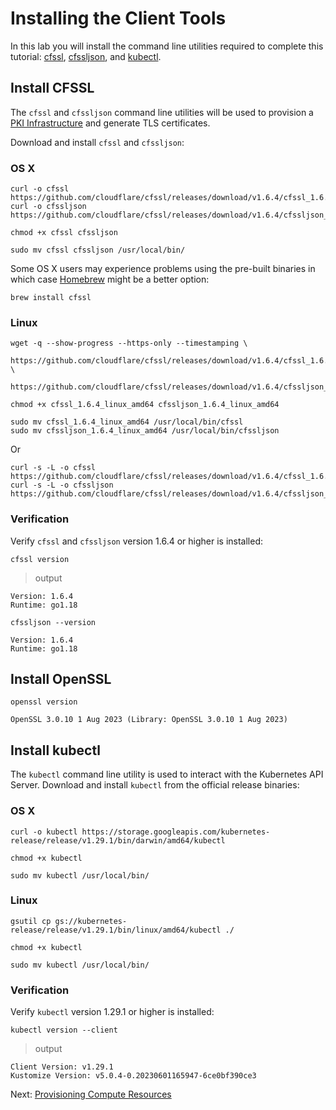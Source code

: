 # Installing the Client Tools

In this lab you will install the command line utilities required to complete this tutorial: [cfssl](https://github.com/cloudflare/cfssl), [cfssljson](https://github.com/cloudflare/cfssl), and [kubectl](https://kubernetes.io/docs/tasks/tools/install-kubectl).


## Install CFSSL

The `cfssl` and `cfssljson` command line utilities will be used to provision a [PKI Infrastructure](https://en.wikipedia.org/wiki/Public_key_infrastructure) and generate TLS certificates.

Download and install `cfssl` and `cfssljson`:

### OS X

```
curl -o cfssl https://github.com/cloudflare/cfssl/releases/download/v1.6.4/cfssl_1.6.4_linux_amd64
curl -o cfssljson https://github.com/cloudflare/cfssl/releases/download/v1.6.4/cfssljson_1.6.4_linux_amd64
```

```
chmod +x cfssl cfssljson
```

```
sudo mv cfssl cfssljson /usr/local/bin/
```

Some OS X users may experience problems using the pre-built binaries in which case [Homebrew](https://brew.sh) might be a better option:

```
brew install cfssl
```

### Linux

```
wget -q --show-progress --https-only --timestamping \
   https://github.com/cloudflare/cfssl/releases/download/v1.6.4/cfssl_1.6.4_linux_amd64 \
   https://github.com/cloudflare/cfssl/releases/download/v1.6.4/cfssljson_1.6.4_linux_amd64
```

```
chmod +x cfssl_1.6.4_linux_amd64 cfssljson_1.6.4_linux_amd64
```

```
sudo mv cfssl_1.6.4_linux_amd64 /usr/local/bin/cfssl
sudo mv cfssljson_1.6.4_linux_amd64 /usr/local/bin/cfssljson
```

Or

```
curl -s -L -o cfssl https://github.com/cloudflare/cfssl/releases/download/v1.6.4/cfssl_1.6.4_linux_amd64
curl -s -L -o cfssljson https://github.com/cloudflare/cfssl/releases/download/v1.6.4/cfssljson_1.6.4_linux_amd64
```

### Verification

Verify `cfssl` and `cfssljson` version 1.6.4 or higher is installed:

```
cfssl version
```

> output

```
Version: 1.6.4
Runtime: go1.18
```

```
cfssljson --version
```
```
Version: 1.6.4
Runtime: go1.18
```

## Install OpenSSL

```
openssl version
```

```
OpenSSL 3.0.10 1 Aug 2023 (Library: OpenSSL 3.0.10 1 Aug 2023)
```

## Install kubectl

The `kubectl` command line utility is used to interact with the Kubernetes API Server. Download and install `kubectl` from the official release binaries:

### OS X

```
curl -o kubectl https://storage.googleapis.com/kubernetes-release/release/v1.29.1/bin/darwin/amd64/kubectl
```

```
chmod +x kubectl
```

```
sudo mv kubectl /usr/local/bin/
```

### Linux

```
gsutil cp gs://kubernetes-release/release/v1.29.1/bin/linux/amd64/kubectl ./
```

```
chmod +x kubectl
```

```
sudo mv kubectl /usr/local/bin/
```

### Verification

Verify `kubectl` version 1.29.1 or higher is installed:

```
kubectl version --client
```

> output

```
Client Version: v1.29.1
Kustomize Version: v5.0.4-0.20230601165947-6ce0bf390ce3
```

Next: [Provisioning Compute Resources](03-compute-resources.md)
